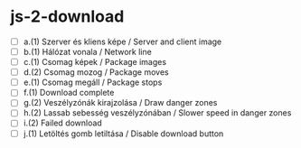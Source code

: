 # js-2-download

- [ ] a.(1) Szerver és kliens képe / Server and client image
- [ ] b.(1) Hálózat vonala / Network line
- [ ] c.(1) Csomag képek / Package images
- [ ] d.(2) Csomag mozog / Package moves
- [ ] e.(1) Csomag megáll / Package stops
- [ ] f.(1) Download complete
- [ ] g.(2) Veszélyzónák kirajzolása / Draw danger zones
- [ ] h.(2) Lassab sebesség veszélyzónában / Slower speed in danger zones
- [ ] i.(2) Failed download
- [ ] j.(1) Letöltés gomb letiltása / Disable download button